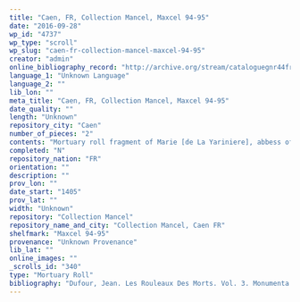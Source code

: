 ```yaml
---
title: "Caen, FR, Collection Mancel, Maxcel 94-95"
date: "2016-09-28"
wp_id: "4737"
wp_type: "scroll"
wp_slug: "caen-fr-collection-mancel-maxcel-94-95"
creator: "admin"
online_bibliography_record: "http://archive.org/stream/cataloguegnr44fran/cataloguegnr44fran_djvu.txt"
language_1: "Unknown Language"
language_2: ""
lib_lon: ""
meta_title: "Caen, FR, Collection Mancel, Maxcel 94-95"
date_quality: ""
length: "Unknown"
repository_city: "Caen"
number_of_pieces: "2"
contents: "Mortuary roll fragment of Marie [de La Yariniere], abbess of Trinite in Caen (d 3 April 1404)."
completed: "N"
repository_nation: "FR"
orientation: ""
description: ""
prov_lon: ""
date_start: "1405"
prov_lat: ""
width: "Unknown"
repository: "Collection Mancel"
repository_name_and_city: "Collection Mancel, Caen FR"
shelfmark: "Maxcel 94-95"
provenance: "Unknown Provenance"
lib_lat: ""
online_images: ""
_scrolls_id: "340"
type: "Mortuary Roll"
bibliography: "Dufour, Jean. Les Rouleaux Des Morts. Vol. 3. Monumenta Palaeographica Medii Aevi. Series Gallica. Turnhout: Brepols, 2009. no. 306."
---
```



